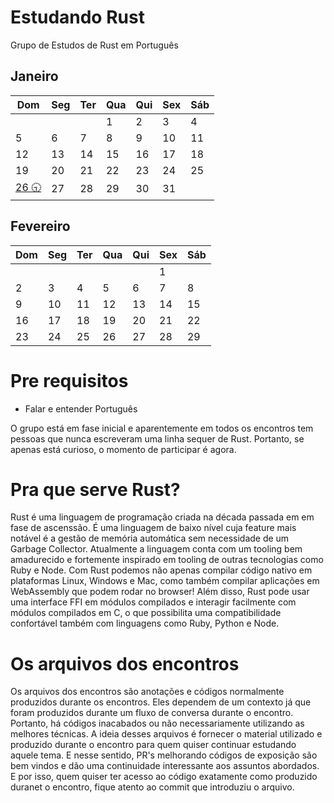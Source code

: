 # Estudando Rust
Grupo de Estudos de Rust em Português


## Janeiro
| Dom | Seg | Ter | Qua | Qui | Sex | Sáb |
|-----|-----|-----|-----|-----|-----|-----|
|     |     |     |  1  |  2  |  3  |  4  |
|  5  |  6  |  7  |  8  |  9  | 10  | 11  |
| 12  | 13  | 14  | 15  | 16  | 17  | 18  |
| 19  | 20  | 21  | 22  | 23  | 24  | 25  |
| [26 🕤](https://meet.google.com/tti-enef-aqp)  | 27  | 28  | 29  | 30  | 31  |     |

## Fevereiro
| Dom | Seg | Ter | Qua | Qui | Sex | Sáb |
|-----|-----|-----|-----|-----|-----|-----|
|     |     |     |     |     |  1  |     |
|  2  |  3  |  4  |  5  |  6  |  7  |  8  |
|  9  | 10  | 11  | 12  | 13  | 14  | 15  |
| 16  | 17  | 18  | 19  | 20  | 21  | 22  |
| 23  | 24  | 25  | 26  | 27  | 28  | 29  |

# Pre requisitos

- Falar e entender Português

O grupo está em fase inicial e aparentemente em todos os encontros tem pessoas que nunca escreveram uma linha sequer de Rust. Portanto, se apenas está curioso, o momento de participar é agora.

# Pra que serve Rust?

Rust é uma linguagem de programação criada na década passada em em fase de ascenssão. É uma linguagem de baixo nível cuja feature mais notável é a gestão de memória automática sem necessidade de um Garbage Collector.
Atualmente a linguagem conta com um tooling bem amadurecido e fortemente inspirado em tooling de outras tecnologias como Ruby e Node.
Com Rust podemos não apenas compilar código nativo em plataformas Linux, Windows e Mac, como também compilar aplicações em WebAssembly que podem rodar no browser!
Além disso, Rust pode usar uma interface FFI em módulos compilados e interagir facilmente com módulos compilados em C, o que possibilita uma compatibilidade confortável também com linguagens como Ruby, Python e Node.

# Os arquivos dos encontros

Os arquivos dos encontros são anotações e códigos normalmente produzidos durante os encontros. Eles dependem de um contexto já que foram produzidos durante um fluxo de conversa durante o encontro.
Portanto, há códigos inacabados ou não necessariamente utilizando as melhores técnicas. A ideia desses arquivos é fornecer o material utilizado e produzido durante o encontro para quem quiser continuar estudando aquele tema.
E nesse sentido, PR's melhorando códigos de exposição são bem vindos e dão uma continuidade interessante aos assuntos abordados. E por isso, quem quiser ter acesso ao código exatamente como produzido duranet o encontro, fique atento ao commit que introduziu o arquivo.
